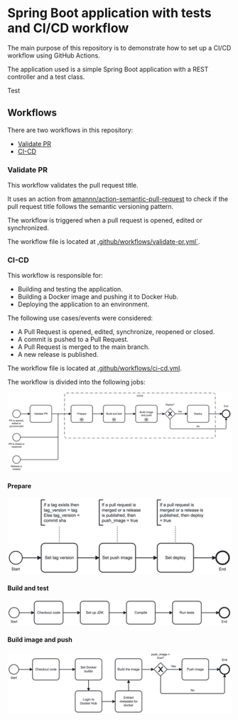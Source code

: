 # Spring Boot application with tests and CI/CD workflow

The main purpose of this repository is to demonstrate how to set up a CI/CD workflow using GitHub Actions.

The application used is a simple Spring Boot application with a REST controller and a test class.

Test

## Workflows

There are two workflows in this repository:
- [Validate PR](#validate-pr)
- [CI-CD](#ci-cd)

### Validate PR

This workflow validates the pull request title. 

It uses an action from [amannn/action-semantic-pull-request](https://github.com/amannn/action-semantic-pull-request) to check if the pull request title follows the semantic versioning pattern.

The workflow is triggered when a pull request is opened, edited or synchronized.

The workflow file is located at [.github/workflows/validate-pr.yml`](.github/workflows/validate-pr.yml).

### CI-CD

This workflow is responsible for:
 - Building and testing the application.
 - Building a Docker image and pushing it to Docker Hub.
 - Deploying the application to an environment.

The following use cases/events were considered:
- A Pull Request is opened, edited, synchronize, reopened or closed.
- A commit is pushed to a Pull Request.
- A Pull Request is merged to the main branch.
- A new release is published.

The workflow file is located at [.github/workflows/ci-cd.yml](.github/workflows/ci-cd.yml).

The workflow is divided into the following jobs:

![workflows.png](src%2Fmain%2Fresources%2Fworkflows.png)

#### Prepare

![prepare.png](src%2Fmain%2Fresources%2Fprepare.png)

#### Build and test

![build-and-test.png](src%2Fmain%2Fresources%2Fbuild-and-test.png)

#### Build image and push

![build-image-and-push.png](src%2Fmain%2Fresources%2Fbuild-image-push.png)
